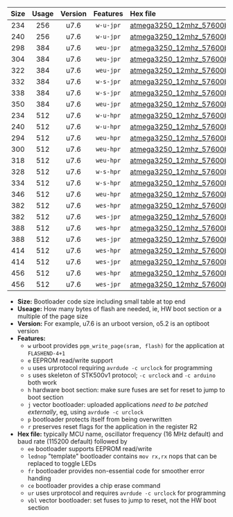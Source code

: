 |Size|Usage|Version|Features|Hex file|
|:-:|:-:|:-:|:-:|:--|
|234|256|u7.6|`w-u-jpr`|[atmega3250_12mhz_57600bps_ur_vbl.hex](https://raw.githubusercontent.com/stefanrueger/urboot/main/atmega3250_12mhz_57600bps_ur_vbl.hex)|
|240|256|u7.6|`w-u-jpr`|[atmega3250_12mhz_57600bps_lednop_ur_vbl.hex](https://raw.githubusercontent.com/stefanrueger/urboot/main/atmega3250_12mhz_57600bps_lednop_ur_vbl.hex)|
|298|384|u7.6|`weu-jpr`|[atmega3250_12mhz_57600bps_ee_ur_vbl.hex](https://raw.githubusercontent.com/stefanrueger/urboot/main/atmega3250_12mhz_57600bps_ee_ur_vbl.hex)|
|304|384|u7.6|`weu-jpr`|[atmega3250_12mhz_57600bps_ee_lednop_ur_vbl.hex](https://raw.githubusercontent.com/stefanrueger/urboot/main/atmega3250_12mhz_57600bps_ee_lednop_ur_vbl.hex)|
|322|384|u7.6|`weu-jpr`|[atmega3250_12mhz_57600bps_ee_lednop_fr_ur_vbl.hex](https://raw.githubusercontent.com/stefanrueger/urboot/main/atmega3250_12mhz_57600bps_ee_lednop_fr_ur_vbl.hex)|
|332|384|u7.6|`w-s-jpr`|[atmega3250_12mhz_57600bps_vbl.hex](https://raw.githubusercontent.com/stefanrueger/urboot/main/atmega3250_12mhz_57600bps_vbl.hex)|
|338|384|u7.6|`w-s-jpr`|[atmega3250_12mhz_57600bps_lednop_vbl.hex](https://raw.githubusercontent.com/stefanrueger/urboot/main/atmega3250_12mhz_57600bps_lednop_vbl.hex)|
|350|384|u7.6|`weu-jpr`|[atmega3250_12mhz_57600bps_ee_lednop_fr_ce_ur_vbl.hex](https://raw.githubusercontent.com/stefanrueger/urboot/main/atmega3250_12mhz_57600bps_ee_lednop_fr_ce_ur_vbl.hex)|
|234|512|u7.6|`w-u-hpr`|[atmega3250_12mhz_57600bps_ur.hex](https://raw.githubusercontent.com/stefanrueger/urboot/main/atmega3250_12mhz_57600bps_ur.hex)|
|240|512|u7.6|`w-u-hpr`|[atmega3250_12mhz_57600bps_lednop_ur.hex](https://raw.githubusercontent.com/stefanrueger/urboot/main/atmega3250_12mhz_57600bps_lednop_ur.hex)|
|294|512|u7.6|`weu-hpr`|[atmega3250_12mhz_57600bps_ee_ur.hex](https://raw.githubusercontent.com/stefanrueger/urboot/main/atmega3250_12mhz_57600bps_ee_ur.hex)|
|300|512|u7.6|`weu-hpr`|[atmega3250_12mhz_57600bps_ee_lednop_ur.hex](https://raw.githubusercontent.com/stefanrueger/urboot/main/atmega3250_12mhz_57600bps_ee_lednop_ur.hex)|
|318|512|u7.6|`weu-hpr`|[atmega3250_12mhz_57600bps_ee_lednop_fr_ur.hex](https://raw.githubusercontent.com/stefanrueger/urboot/main/atmega3250_12mhz_57600bps_ee_lednop_fr_ur.hex)|
|328|512|u7.6|`w-s-hpr`|[atmega3250_12mhz_57600bps.hex](https://raw.githubusercontent.com/stefanrueger/urboot/main/atmega3250_12mhz_57600bps.hex)|
|334|512|u7.6|`w-s-hpr`|[atmega3250_12mhz_57600bps_lednop.hex](https://raw.githubusercontent.com/stefanrueger/urboot/main/atmega3250_12mhz_57600bps_lednop.hex)|
|346|512|u7.6|`weu-hpr`|[atmega3250_12mhz_57600bps_ee_lednop_fr_ce_ur.hex](https://raw.githubusercontent.com/stefanrueger/urboot/main/atmega3250_12mhz_57600bps_ee_lednop_fr_ce_ur.hex)|
|382|512|u7.6|`wes-hpr`|[atmega3250_12mhz_57600bps_ee.hex](https://raw.githubusercontent.com/stefanrueger/urboot/main/atmega3250_12mhz_57600bps_ee.hex)|
|382|512|u7.6|`wes-jpr`|[atmega3250_12mhz_57600bps_ee_vbl.hex](https://raw.githubusercontent.com/stefanrueger/urboot/main/atmega3250_12mhz_57600bps_ee_vbl.hex)|
|388|512|u7.6|`wes-hpr`|[atmega3250_12mhz_57600bps_ee_lednop.hex](https://raw.githubusercontent.com/stefanrueger/urboot/main/atmega3250_12mhz_57600bps_ee_lednop.hex)|
|388|512|u7.6|`wes-jpr`|[atmega3250_12mhz_57600bps_ee_lednop_vbl.hex](https://raw.githubusercontent.com/stefanrueger/urboot/main/atmega3250_12mhz_57600bps_ee_lednop_vbl.hex)|
|414|512|u7.6|`wes-hpr`|[atmega3250_12mhz_57600bps_ee_lednop_fr.hex](https://raw.githubusercontent.com/stefanrueger/urboot/main/atmega3250_12mhz_57600bps_ee_lednop_fr.hex)|
|414|512|u7.6|`wes-jpr`|[atmega3250_12mhz_57600bps_ee_lednop_fr_vbl.hex](https://raw.githubusercontent.com/stefanrueger/urboot/main/atmega3250_12mhz_57600bps_ee_lednop_fr_vbl.hex)|
|456|512|u7.6|`wes-hpr`|[atmega3250_12mhz_57600bps_ee_lednop_fr_ce.hex](https://raw.githubusercontent.com/stefanrueger/urboot/main/atmega3250_12mhz_57600bps_ee_lednop_fr_ce.hex)|
|456|512|u7.6|`wes-jpr`|[atmega3250_12mhz_57600bps_ee_lednop_fr_ce_vbl.hex](https://raw.githubusercontent.com/stefanrueger/urboot/main/atmega3250_12mhz_57600bps_ee_lednop_fr_ce_vbl.hex)|

- **Size:** Bootloader code size including small table at top end
- **Useage:** How many bytes of flash are needed, ie, HW boot section or a multiple of the page size
- **Version:** For example, u7.6 is an urboot version, o5.2 is an optiboot version
- **Features:**
  + `w` urboot provides `pgm_write_page(sram, flash)` for the application at `FLASHEND-4+1`
  + `e` EEPROM read/write support
  + `u` uses urprotocol requiring `avrdude -c urclock` for programming
  + `s` uses skeleton of STK500v1 protocol; `-c urclock` and `-c arduino` both work
  + `h` hardware boot section: make sure fuses are set for reset to jump to boot section
  + `j` vector bootloader: uploaded applications *need to be patched externally*, eg, using `avrdude -c urclock`
  + `p` bootloader protects itself from being overwritten
  + `r` preserves reset flags for the application in the register R2
- **Hex file:** typically MCU name, oscillator frequency (16 MHz default) and baud rate (115200 default) followed by
  + `ee` bootloader supports EEPROM read/write
  + `lednop` "template" bootloader contains `mov rx,rx` nops that can be replaced to toggle LEDs
  + `fr` bootloader provides non-essential code for smoother error handing
  + `ce` bootloader provides a chip erase command
  + `ur` uses urprotocol and requires `avrdude -c urclock` for programming
  + `vbl` vector bootloader: set fuses to jump to reset, not the HW boot section
